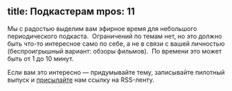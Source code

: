 title: Подкастерам
mpos: 11
---
Мы с радостью выделим вам эфирное время для небольшого периодического подкаста. 
Ограничений по темам нет, но это должно быть что-то интересное само по себе, а
не в связи с вашей личностью (беспроигрышный вариант: обзоры фильмов).  По
времени это может быть от 1 до 10 минут.

Если вам это интересно — придумывайте тему, записывайте пилотный выпуск и
[присылайте](/feedback.html) нам ссылку на RSS-ленту.
